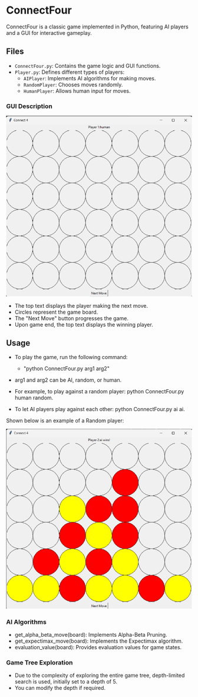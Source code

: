 # ConnectFour

ConnectFour is a classic game implemented in Python, featuring AI players and a GUI for interactive gameplay.

## Files

- `ConnectFour.py`: Contains the game logic and GUI functions.
- `Player.py`: Defines different types of players:
  - `AIPlayer`: Implements AI algorithms for making moves.
  - `RandomPlayer`: Chooses moves randomly.
  - `HumanPlayer`: Allows human input for moves.

### GUI Description
![img1.png](./images/img1.png)
- The top text displays the player making the next move.
- Circles represent the game board.
- The "Next Move" button progresses the game.
- Upon game end, the top text displays the winning player.

## Usage

- To play the game, run the following command:
  - "python ConnectFour.py arg1 arg2"

- arg1 and arg2 can be AI, random, or human.
- For example, to play against a random player: python ConnectFour.py human random.
- To let AI players play against each other: python ConnectFour.py ai ai.

Shown below is an example of a Random player:

![img2.png](./images/img2.png)
  
### AI Algorithms
- get_alpha_beta_move(board): Implements Alpha-Beta Pruning.
- get_expectimax_move(board): Implements the Expectimax algorithm.
- evaluation_value(board): Provides evaluation values for game states.
  
### Game Tree Exploration
- Due to the complexity of exploring the entire game tree, depth-limited search is used, initially set to a depth of 5.
- You can modify the depth if required.


